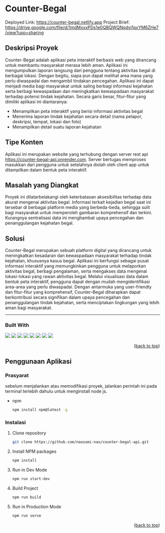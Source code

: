 # Counter-Begal
Deployed Link: https://counter-begal.netlify.app
Project Brief: https://drive.google.com/file/d/1mdMxxxPDs1e0QBQWQNqdvi1pxYM6ZHe7/view?usp=sharing

## Deskripsi Proyek
Counter-Begal adalah aplikasi peta interaktif berbasis web yang dirancang untuk membantu masyarakat merasa lebih aman. Aplikasi ini mengumpulkan laporan langsung dari pengguna tentang aktivitas begal di berbagai lokasi. Dengan begitu, siapa pun dapat melihat area mana yang perlu diwaspadai dan mengambil tindakan pencegahan. Aplikasi ini dapat menjadi media bagi masyarakat untuk saling berbagi informasi kejahatan serta berbagi kewaspadaan dan meningkatkan kewaspadaan masyarakat terhadap potensi tindak kejahatan.
Secara garis besar, fitur-fitur yang dimiliki aplikasi ini diantaranya:
* Menampilkan peta interaktif yang berisi informasi aktivitas begal
* Menerima laporan tindak kejahatan secara detail (nama pelapor, deskripsi, tempat, lokasi dan foto)
* Menampilkan detail suatu laporan kejahatan

## Tipe Konten
Aplikasi ini merupakan website yang terhubung dengan server rest api https://counter-begal-api.onrender.com. Server bertugas memproses masukkan dari pengguna untuk setelahnya diolah oleh client app untuk ditampilkan dalam bentuk peta interaktif.

## Masalah yang Diangkat
Proyek ini dilatarbelakangi oleh keterbatasan aksesibilitas terhadap data akurat mengenai aktivitas begal. Informasi terkait kejadian begal saat ini tersebar di berbagai platform media yang berbeda-beda, sehingga sulit bagi masyarakat untuk memperoleh gambaran komprehensif dan terkini. Kurangnya sentralisasi data ini menghambat upaya pencegahan dan penanggulangan kejahatan begal.

## Solusi
Counter-Begal merupakan sebuah platform digital yang dirancang untuk meningkatkan kesadaran dan kewaspadaan masyarakat terhadap tindak kejahatan, khususnya kasus begal. Aplikasi ini berfungsi sebagai pusat informasi interaktif yang memungkinkan pengguna untuk melaporkan aktivitas begal, berbagi pengalaman, serta mengakses data mengenai lokasi-lokasi yang rawan aktivitas begal. Melalui visualisasi data dalam bentuk peta interaktif, pengguna dapat dengan mudah mengidentifikasi area-area yang perlu diwaspadai. Dengan antarmuka yang user-friendly dan fitur-fitur yang komprehensif, Counter-Begal diharapkan dapat berkontribusi secara signifikan dalam upaya pencegahan dan penanggulangan tindak kejahatan, serta menciptakan lingkungan yang lebih aman bagi masyarakat.

<hr>

### Built With
<img src="https://img.shields.io/badge/HTML5-E34F26?style=for-the-badge&logo=html5&logoColor=white"/>
<img src="https://img.shields.io/badge/Sass-CC6699?style=for-the-badge&logo=sass&logoColor=white"/>
<img src="https://img.shields.io/badge/JavaScript-F7DF1E?style=for-the-badge&logo=javascript&logoColor=black"/>
<img src="https://img.shields.io/badge/Node.js-43853D?style=for-the-badge&logo=node.js&logoColor=white"/>
<img src="https://img.shields.io/badge/Express.js-404D59?style=for-the-badge"/>
<img src="https://img.shields.io/badge/MongoDB-4EA94B?style=for-the-badge&logo=mongodb&logoColor=white"/>
<img src="https://img.shields.io/badge/Amazon_AWS-232F3E?style=for-the-badge&logo=amazon-aws&logoColor=white"/>
<img src="https://img.shields.io/badge/Netlify-00C7B7?style=for-the-badge&logo=netlify&logoColor=white"/>



<p align="right">(<a href="#readme-top">back to top</a>)</p>

<!-- GETTING STARTED -->
## Penggunaan Aplikasi

### Prasyarat

sebelum menjalankan atau memodifikasi proyek, jalankan perintah ini pada terminal terlebih dahulu untuk menginstall node js.
* npm
  ```sh
  npm install npm@latest -g
  ```

### Instalasi

1. Clone repository
   ```sh
   git clone https://github.com/naozumi-nao/counter-begal-api.git
   ```
2. Install NPM packages
   ```sh
   npm install
   ```
3. Run in Dev Mode
    ```sh
    npm run start-dev
    ```
4. Build Project
   ```sh
   npm run build
   ```
5. Run in Production Mode
    ```sh
    npm run serve
    ```

<p align="right">(<a href="#readme-top">back to top</a>)</p>